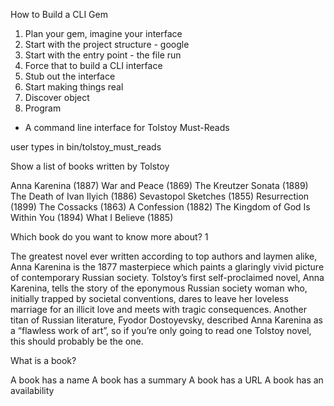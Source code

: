 How to Build a CLI Gem

1. Plan your gem, imagine your interface
2. Start with the project structure - google
3. Start with the entry point - the file run
4. Force that to build a CLI interface
5. Stub out the interface
6. Start making things real
7. Discover object
8. Program


- A command line interface for Tolstoy Must-Reads

user types in bin/tolstoy_must_reads

Show a list of books written by Tolstoy

Anna Karenina (1887)
War and Peace (1869)
The Kreutzer Sonata (1889)
The Death of Ivan Ilyich (1886)
Sevastopol Sketches (1855)
Resurrection (1899)
The Cossacks (1863)
A Confession (1882)
The Kingdom of God Is Within You (1894)
What I Believe (1885)

Which book do you want to know more about?
1

The greatest novel ever written according to top authors and laymen alike, Anna Karenina is the 1877 masterpiece which paints a glaringly vivid picture of contemporary Russian society. Tolstoy’s first self-proclaimed novel, Anna Karenina, tells the story of the eponymous Russian society woman who, initially trapped by societal conventions, dares to leave her loveless marriage for an illicit love and meets with tragic consequences. Another titan of Russian literature, Fyodor Dostoyevsky, described Anna Karenina as a “flawless work of art”, so if you’re only going to read one Tolstoy novel, this should probably be the one.



What is a book?

A book has a name
A book has a summary
A book has a URL
A book has an availability